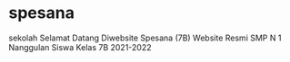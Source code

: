 # spesana
sekolah
Selamat Datang Diwebsite Spesana (7B) 
Website Resmi SMP N 1 Nanggulan Siswa Kelas 7B 2021-2022
